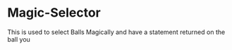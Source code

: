 # Magic-Selector
This is used to select Balls Magically and have a statement returned on the ball you 
